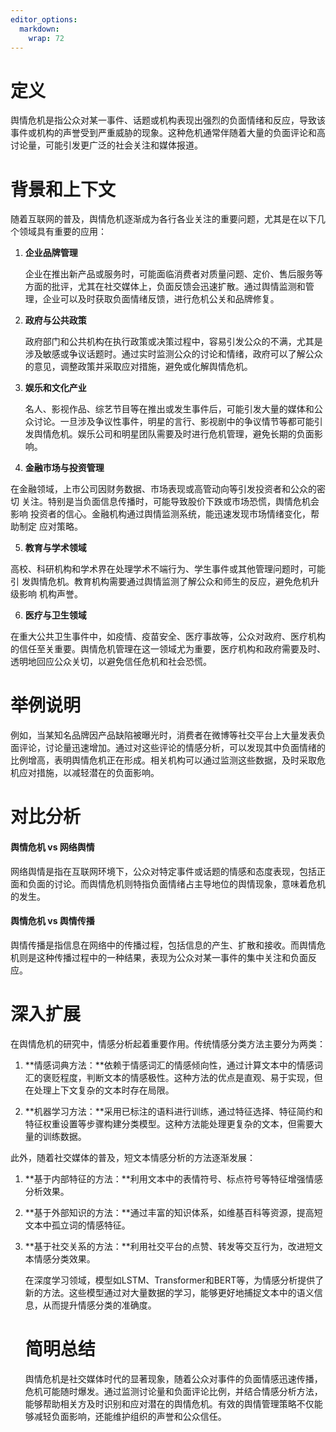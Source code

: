 ```yaml
---
editor_options: 
  markdown: 
    wrap: 72
---
```


# **定义**

舆情危机是指公众对某一事件、话题或机构表现出强烈的负面情绪和反应，导致该事件或机构的声誉受到严重威胁的现象。这种危机通常伴随着大量的负面评论和高讨论量，可能引发更广泛的社会关注和媒体报道。

# 背景和上下文

随着互联网的普及，舆情危机逐渐成为各行各业关注的重要问题，尤其是在以下几个领域具有重要的应用：

1.  **企业品牌管理**

    企业在推出新产品或服务时，可能面临消费者对质量问题、定价、售后服务等方面的批评，尤其在社交媒体上，负面反馈会迅速扩散。通过舆情监测和管理，企业可以及时获取负面情绪反馈，进行危机公关和品牌修复。

2.  **政府与公共政策**

    政府部门和公共机构在执行政策或决策过程中，容易引发公众的不满，尤其是涉及敏感或争议话题时。通过实时监测公众的讨论和情绪，政府可以了解公众的意见，调整政策并采取应对措施，避免或化解舆情危机。

3.  **娱乐和文化产业**

    名人、影视作品、综艺节目等在推出或发生事件后，可能引发大量的媒体和公众讨论。一旦涉及争议性事件，明星的言行、影视剧中的争议情节等都可能引发舆情危机。娱乐公司和明星团队需要及时进行危机管理，避免长期的负面影响。

4.  **金融市场与投资管理**

在金融领域，上市公司因财务数据、市场表现或高管动向等引发投资者和公众的密切
关注。特别是当负面信息传播时，可能导致股价下跌或市场恐慌，舆情危机会影响
投资者的信心。金融机构通过舆情监测系统，能迅速发现市场情绪变化，帮助制定
应对策略。

5.  **教育与学术领域**

高校、科研机构和学术界在处理学术不端行为、学生事件或其他管理问题时，可能引
发舆情危机。教育机构需要通过舆情监测了解公众和师生的反应，避免危机升级影响
机构声誉。

6.  **医疗与卫生领域**

在重大公共卫生事件中，如疫情、疫苗安全、医疗事故等，公众对政府、医疗机构的信任至关重要。舆情危机管理在这一领域尤为重要，医疗机构和政府需要及时、透明地回应公众关切，以避免信任危机和社会恐慌。

# 举例说明

例如，当某知名品牌因产品缺陷被曝光时，消费者在微博等社交平台上大量发表负面评论，讨论量迅速增加。通过对这些评论的情感分析，可以发现其中负面情绪的比例增高，表明舆情危机正在形成。相关机构可以通过监测这些数据，及时采取危机应对措施，以减轻潜在的负面影响。

# 对比分析

#### 舆情危机 vs 网络舆情

网络舆情是指在互联网环境下，公众对特定事件或话题的情感和态度表现，包括正面和负面的讨论。而舆情危机则特指负面情绪占主导地位的舆情现象，意味着危机的发生。

#### 舆情危机 vs 舆情传播

舆情传播是指信息在网络中的传播过程，包括信息的产生、扩散和接收。而舆情危机则是这种传播过程中的一种结果，表现为公众对某一事件的集中关注和负面反应。

# 深入扩展 

在舆情危机的研究中，情感分析起着重要作用。传统情感分类方法主要分为两类：

1.  **情感词典方法：**依赖于情感词汇的情感倾向性，通过计算文本中的情感词汇的褒贬程度，判断文本的情感极性。这种方法的优点是直观、易于实现，但在处理上下文复杂的文本时存在局限。

2.  **机器学习方法：**采用已标注的语料进行训练，通过特征选择、特征简约和特征权重设置等步骤构建分类模型。这种方法能处理更复杂的文本，但需要大量的训练数据。

此外，随着社交媒体的普及，短文本情感分析的方法逐渐发展：

1.  **基于内部特征的方法：**利用文本中的表情符号、标点符号等特征增强情感分析效果。

2.  
    **基于外部知识的方法：**通过丰富的知识体系，如维基百科等资源，提高短文本中孤立词的情感特征。

3.  
    **基于社交关系的方法：**利用社交平台的点赞、转发等交互行为，改进短文本情感分类效果。

    在深度学习领域，模型如LSTM、Transformer和BERT等，为情感分析提供了新的方法。这些模型通过对大量数据的学习，能够更好地捕捉文本中的语义信息，从而提升情感分类的准确度。

    # 简明总结

    舆情危机是社交媒体时代的显著现象，随着公众对事件的负面情感迅速传播，危机可能随时爆发。通过监测讨论量和负面评论比例，并结合情感分析方法，能够帮助相关方及时识别和应对潜在的舆情危机。有效的舆情管理策略不仅能够减轻负面影响，还能维护组织的声誉和公众信任。
